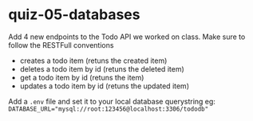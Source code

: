 # quiz-05-databases

Add 4 new endpoints to the Todo API we worked on class. Make sure to follow the RESTFull conventions

-  creates a todo item (retuns the created item)
-  deletes a todo item by id (retuns the deleted item)
-  get a todo item by id (retuns the item)
-  updates a todo item by id (retuns the updated item)


Add a `.env` file and set it to your local database querystring
eg: `DATABASE_URL="mysql://root:123456@localhost:3306/tododb"`